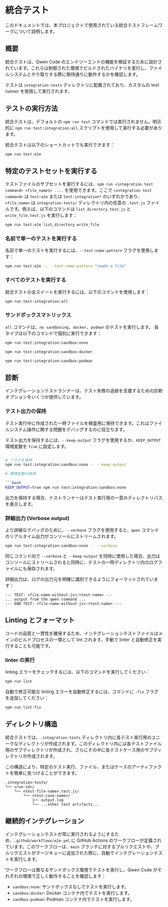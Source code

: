 # 統合テスト

このドキュメントでは、本プロジェクトで使用されている統合テストフレームワークについて説明します。

## 概要

統合テストは、Qwen Code のエンドツーエンドの機能を検証するために設計されています。これらは制御された環境でビルドされたバイナリを実行し、ファイルシステムとやり取りする際に期待通りに動作するかを確認します。

テストは `integration-tests` ディレクトリに配置されており、カスタムの test runner を使用して実行されます。

## テストの実行方法

統合テストは、デフォルトの `npm run test` コマンドでは実行されません。明示的に `npm run test:integration:all` スクリプトを使用して実行する必要があります。

統合テストは以下のショートカットでも実行できます：

```bash
npm run test:e2e
```

## 特定のテストセットを実行する

テストファイルのサブセットを実行するには、`npm run <integration test command> <file_name1> ....` を使用できます。ここで `<integration test command>` は `test:e2e` または `test:integration*` のいずれかであり、`<file_name>` は `integration-tests/` ディレクトリ内の任意の `.test.js` ファイルです。例えば、以下のコマンドは `list_directory.test.js` と `write_file.test.js` を実行します：

```bash
npm run test:e2e list_directory write_file
```

### 名前で単一のテストを実行する

名前で単一のテストを実行するには、`--test-name-pattern` フラグを使用します：

```bash
npm run test:e2e -- --test-name-pattern "reads a file"
```

### すべてのテストを実行する

統合テストの全スイートを実行するには、以下のコマンドを使用します：

```bash
npm run test:integration:all
```

### サンドボックスマトリックス

`all` コマンドは、`no sandboxing`、`docker`、`podman` のテストを実行します。
各タイプは以下のコマンドで個別に実行できます：

```bash
npm run test:integration:sandbox:none
```

```bash
npm run test:integration:sandbox:docker
```

```bash
npm run test:integration:sandbox:podman
```

## 診断

インテグレーションテストランナーは、テスト失敗の追跡を支援するための診断オプションをいくつか提供しています。

### テスト出力の保持

テスト実行中に作成された一時ファイルを検査用に保持できます。これはファイルシステム操作に関する問題をデバッグするのに役立ちます。

テスト出力を保持するには、`--keep-output` フラグを使用するか、`KEEP_OUTPUT` 環境変数を `true` に設定します。

```bash

# フラグを使用
npm run test:integration:sandbox:none -- --keep-output

# 環境変数の使用

```bash
KEEP_OUTPUT=true npm run test:integration:sandbox:none
```

出力を保持する場合、テストランナーはテスト実行用の一意のディレクトリパスを表示します。

### 詳細出力 (Verbose output)

より詳細なデバッグのために、`--verbose` フラグを使用すると、`qwen` コマンドのリアルタイム出力がコンソールにストリームされます。

```bash
npm run test:integration:sandbox:none -- --verbose
```

同じコマンド内で `--verbose` と `--keep-output` を同時に使用した場合、出力はコンソールにストリームされると同時に、テストの一時ディレクトリ内のログファイルにも保存されます。

詳細出力は、ログの出力元を明確に識別できるようにフォーマットされています：

```
--- TEST: <file-name-without-js>:<test-name> ---
... output from the qwen command ...
--- END TEST: <file-name-without-js>:<test-name> ---
```

## Linting とフォーマット

コードの品質と一貫性を確保するため、インテグレーションテストファイルはメインのビルドプロセスの一環として lint されます。手動で linter と自動修正を実行することも可能です。

### linter の実行

linting エラーをチェックするには、以下のコマンドを実行してください：

```bash
npm run lint
```

自動で修正可能な linting エラーを自動修正するには、コマンドに `:fix` フラグを追加してください：

```bash
npm run lint:fix
```

## ディレクトリ構造

統合テストでは、`.integration-tests` ディレクトリ内に各テスト実行用のユニークなディレクトリが作成されます。このディレクトリ内には各テストファイル用のサブディレクトリが作成され、さらにその中に各テストケース用のサブディレクトリが作成されます。

この構造により、特定のテスト実行、ファイル、またはケースのアーティファクトを簡単に見つけることができます。

```
.integration-tests/
└── <run-id>/
    └── <test-file-name>.test.js/
        └── <test-case-name>/
            ├── output.log
            └── ...other test artifacts...
```

## 継続的インテグレーション

インテグレーションテストが常に実行されるようにするため、`.github/workflows/e2e.yml` に GitHub Actions のワークフローが定義されています。このワークフローは、`main` ブランチに対するプルリクエストや、プルリクエストがマージキューに追加された際に、自動でインテグレーションテストを実行します。

ワークフローは異なるサンドボックス環境でテストを実行し、Qwen Code がそれぞれの環境で正しく動作することを確認します：

- `sandbox:none`: サンドボックスなしでテストを実行します。
- `sandbox:docker`: Docker コンテナ内でテストを実行します。
- `sandbox:podman`: Podman コンテナ内でテストを実行します。